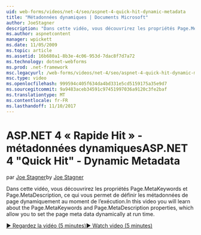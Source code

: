 ```yaml
---
uid: web-forms/videos/net-4/seo/aspnet-4-quick-hit-dynamic-metadata
title: "Métadonnées dynamiques | Documents Microsoft"
author: JoeStagner
description: "Dans cette vidéo, vous découvrirez les propriétés Page.MetaKeywords et Page.MetaDescription, ce qui vous permet de définir les métadonnées de page dynamiquement à exécution ti..."
ms.author: aspnetcontent
manager: wpickett
ms.date: 11/05/2009
ms.topic: article
ms.assetid: 16b680a1-8b3e-4c06-953d-7dac8f7d7a72
ms.technology: dotnet-webforms
ms.prod: .net-framework
msc.legacyurl: /web-forms/videos/net-4/seo/aspnet-4-quick-hit-dynamic-metadata
msc.type: video
ms.openlocfilehash: 999594c405f634da4bd331e5cd5159175a35e9d7
ms.sourcegitcommit: 9a9483aceb34591c97451997036a9120c3fe2baf
ms.translationtype: MT
ms.contentlocale: fr-FR
ms.lasthandoff: 11/10/2017
---
```

<a name="aspnet-4-quick-hit---dynamic-metadata"></a><span data-ttu-id="5a8e7-103">ASP.NET 4 « Rapide Hit » - métadonnées dynamiques</span><span class="sxs-lookup"><span data-stu-id="5a8e7-103">ASP.NET 4 "Quick Hit" - Dynamic Metadata</span></span>
====================
<span data-ttu-id="5a8e7-104">par [Joe Stagner](https://github.com/JoeStagner)</span><span class="sxs-lookup"><span data-stu-id="5a8e7-104">by [Joe Stagner](https://github.com/JoeStagner)</span></span>

<span data-ttu-id="5a8e7-105">Dans cette vidéo, vous découvrirez les propriétés Page.MetaKeywords et Page.MetaDescription, ce qui vous permet de définir les métadonnées de page dynamiquement au moment de l’exécution.</span><span class="sxs-lookup"><span data-stu-id="5a8e7-105">In this video you will learn about the Page.MetaKeywords and Page.MetaDescription properties, which allow you to set the page meta data dynamically at run time.</span></span> 

[<span data-ttu-id="5a8e7-106">&#9654; Regardez la vidéo (5 minutes)</span><span class="sxs-lookup"><span data-stu-id="5a8e7-106">&#9654; Watch video (5 minutes)</span></span>](https://channel9.msdn.com/Blogs/ASP-NET-Site-Videos/aspnet-4-quick-hit-dynamic-metadata)
